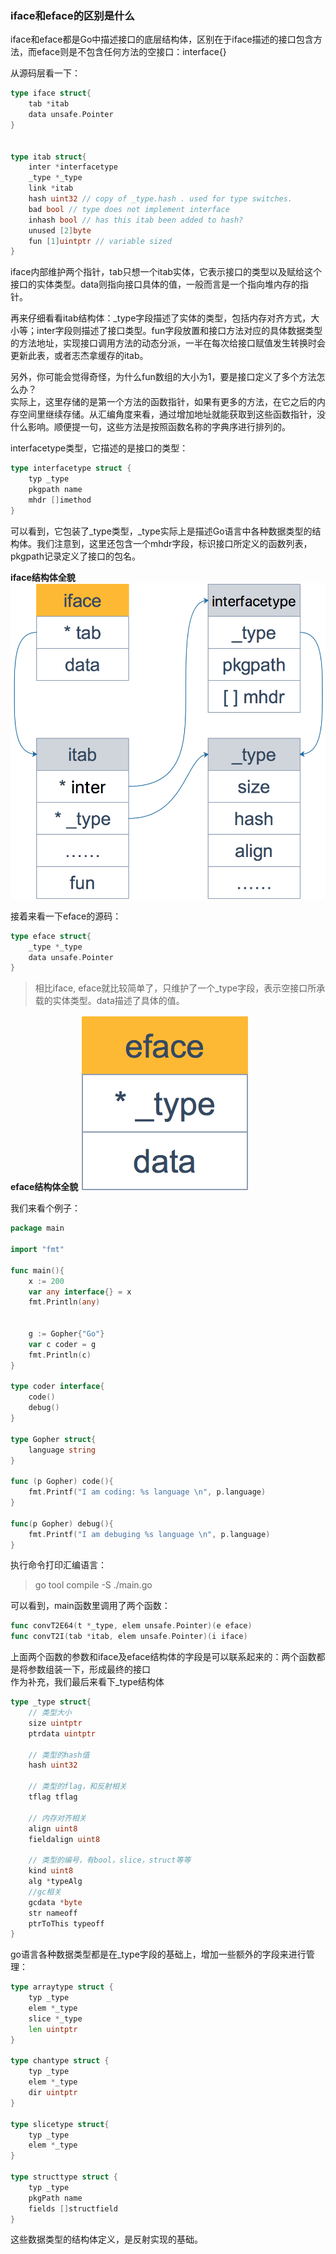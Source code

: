 ### iface和eface的区别是什么

iface和eface都是Go中描述接口的底层结构体，区别在于iface描述的接口包含方法，而eface则是不包含任何方法的空接口：interface{}

从源码层看一下：
```go
type iface struct{
	tab *itab
	data unsafe.Pointer
}


type itab struct{
	inter *interfacetype
	_type *_type
	link *itab
	hash uint32 // copy of _type.hash . used for type switches.
	bad bool // type does not implement interface
	inhash bool // has this itab been added to hash?
	unused [2]byte
	fun [1]uintptr // variable sized
}
```
iface内部维护两个指针，tab只想一个itab实体，它表示接口的类型以及赋给这个接口的实体类型。data则指向接口具体的值，一般而言是一个指向堆内存的指针。

再来仔细看看itab结构体：_type字段描述了实体的类型，包括内存对齐方式，大小等；inter字段则描述了接口类型。fun字段放置和接口方法对应的具体数据类型的方法地址，实现接口调用方法的动态分派，一半在每次给接口赋值发生转换时会更新此表，或者志杰拿缓存的itab。 

另外，你可能会觉得奇怪，为什么fun数组的大小为1，要是接口定义了多个方法怎么办？  
实际上，这里存储的是第一个方法的函数指针，如果有更多的方法，在它之后的内存空间里继续存储。从汇编角度来看，通过增加地址就能获取到这些函数指针，没什么影响。顺便提一句，这些方法是按照函数名称的字典序进行排列的。  

interfacetype类型，它描述的是接口的类型：
```go
type interfacetype struct {
	typ _type
	pkgpath name
	mhdr []imethod
}
```
可以看到，它包装了_type类型，_type实际上是描述Go语言中各种数据类型的结构体。我们注意到，这里还包含一个mhdr字段，标识接口所定义的函数列表，pkgpath记录定义了接口的包名。

**iface结构体全貌**
![iface结构图](../img/inter-iface.png)

接着来看一下eface的源码：
```go
type eface struct{
	_type *_type
	data unsafe.Pointer
}
```
> 相比iface, eface就比较简单了，只维护了一个_type字段，表示空接口所承载的实体类型。data描述了具体的值。

**eface结构体全貌**
![eface结构图](../img/inter-eface.png)


我们来看个例子：
```go
package main

import "fmt"

func main(){
	x := 200
	var any interface{} = x 
	fmt.Println(any)


	g := Gopher{"Go"}
	var c coder = g
	fmt.Println(c)
}

type coder interface{
	code()
	debug()
}

type Gopher struct{
	language string
}

func (p Gopher) code(){
	fmt.Printf("I am coding: %s language \n", p.language)
}

func(p Gopher) debug(){
	fmt.Printf("I am debuging %s language \n", p.language)
}
```

执行命令打印汇编语言：
> go tool compile -S ./main.go

可以看到，main函数里调用了两个函数：
```go
func convT2E64(t *_type, elem unsafe.Pointer)(e eface)
func convT2I(tab *itab, elem unsafe.Pointer)(i iface)
```
上面两个函数的参数和iface及eface结构体的字段是可以联系起来的：两个函数都是将参数组装一下，形成最终的接口  
作为补充，我们最后来看下_type结构体  
```go
type _type struct{
	// 类型大小
	size uintptr
	ptrdata uintptr

	// 类型的hash值
	hash uint32

	// 类型的flag，和反射相关
	tflag tflag

	// 内存对齐相关
	align uint8
	fieldalign uint8

	// 类型的编号，有bool，slice，struct等等
	kind uint8
	alg *typeAlg
	//gc相关
	gcdata *byte
	str nameoff
	ptrToThis typeoff
}
```

go语言各种数据类型都是在_type字段的基础上，增加一些额外的字段来进行管理：

```go
type arraytype struct {
	typ _type
	elem *_type
	slice *_type
	len uintptr
}

type chantype struct {
	typ _type
	elem *_type
	dir uintptr
}

type slicetype struct{
	typ _type
	elem *_type
}

type structtype struct {
	typ _type
	pkgPath name
	fields []structfield
}

```
这些数据类型的结构体定义，是反射实现的基础。






